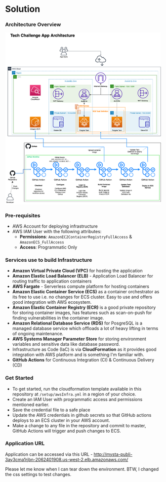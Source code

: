 # Solution

### Architecture Overview
![architecture diagram](/setup/Architecture_Diagram.png?raw=true)

### Pre-requisites
- AWS Account for deploying infrastructure
- AWS IAM User with the following attributes: 
  - **Permissions**: `AmazonEC2ContainerRegistryFullAccess` & `AmazonECS_FullAccess`
  - **Access**: Programmatic Only

### Services use to build Infrastructure
- **Amazon Virtual Private Cloud (VPC)** for hosting the application
- **Amazon Elastic Load Balancer (ELB)** - Application Load Balancer for routing traffic to application containers
- **AWS Fargate** - Serverless compute platform for hosting containers
- **Amazon Elastic Container Service (ECS)** as a container orchestrator as its free to use i.e. no changes for ECS cluster. Easy to use and offers good integration with AWS ecosystem.
- **Amazon Elastic Container Registry (ECR)** is a good private repository for storing container images, has features such as scan-on-push for finding vulnerabilities in the container image.
- **Amazon Relational Database Service (RDS)** for PosgreSQL is a managed database service which offloads a lot of heavy lifting in terms of ongoing maintenance.
- **AWS Systems Manager Parameter Store** for storing environment variables and sensitive data like database password.
- Infrastructure as Code (IaC) is via **CloudFormation** as it provides good integration with AWS platform and is something I'm familiar with.
- **GitHub Actions** for Continuous Integration (CI) & Continuous Delivery (CD)

### Get Started
- To get started, run the cloudformation template available in this repository at `/setup/awsInfra.yml` in a region of your choice.
- Create an IAM User with programmatic access and permissions mentioned earlier.
- Save the credential file to a safe place
- Update the AWS credentials in github secrets so that GitHub actions deploys to an ECS cluster in your AWS account.
- Make a change to any file in the repository and commit to master, GitHub Actions will trigger and push changes to ECS.

### Application URL
Application can be accessed via this URL - http://mysta-publi-3ay3cma1rjbn-2062401908.us-west-2.elb.amazonaws.com/

Please let me know when I can tear down the environment. BTW, I changed the css settings to test changes.